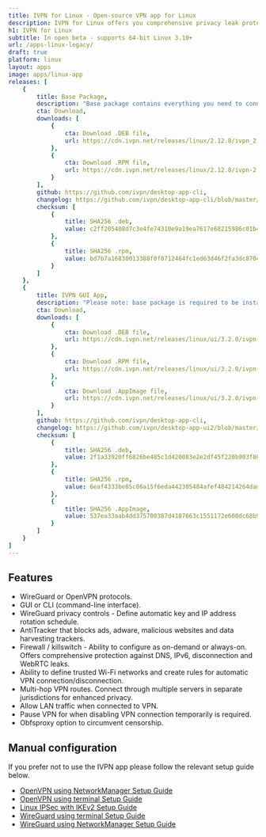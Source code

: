 ```yaml
---
title: IVPN for Linux - Open-source VPN app for Linux
description: IVPN for Linux offers you comprehensive privacy leak protection with the IVPN firewall, automatic connection on insecure Wi-Fi and Multi-hop.
h1: IVPN for Linux
subtitle: In open beta - supports 64-bit Linux 3.10+
url: /apps-linux-legacy/
draft: true
platform: linux
layout: apps
image: apps/linux-app
releases: [
    {
        title: Base Package,
        description: "Base package contains everything you need to connect to IVPN with command line interface. IVPN GUI app is provided as a separate package you can find below.",
        cta: Download,
        downloads: [
            {
                cta: Download .DEB file,
                url: https://cdn.ivpn.net/releases/linux/2.12.8/ivpn_2.12.8_amd64.deb
            },
            {
                cta: Download .RPM file,
                url: https://cdn.ivpn.net/releases/linux/2.12.8/ivpn-2.12.8-1.x86_64.rpm
            }
        ],
        github: https://github.com/ivpn/desktop-app-cli,
        changelog: https://github.com/ivpn/desktop-app-cli/blob/master/CHANGELOG.md,
        checksum: [
            {
                title: SHA256 .deb,
                value: c2ff205408d7c3e4fe74310e9a19ea7617e68215986c01b499f329d7744ee83b
            },
            {
                title: SHA256 .rpm,
                value: bd7b7a16830013388f0f8712464fc1ed63d46f2fa3dc8704f5ba645df0e3ebc0
            }
        ]
    },
    {
        title: IVPN GUI App,
        description: "Please note: base package is required to be installed prior to installing GUI app.",
        cta: Download,
        downloads: [
            {
                cta: Download .DEB file,
                url: https://cdn.ivpn.net/releases/linux/ui/3.2.0/ivpn-ui_3.2.0_amd64.deb
            },
            {
                cta: Download .RPM file,
                url: https://cdn.ivpn.net/releases/linux/ui/3.2.0/ivpn-ui-3.2.0-1.x86_64.rpm
            },
            {
                cta: Download .AppImage file,
                url: https://cdn.ivpn.net/releases/linux/ui/3.2.0/ivpn-ui-3.2.0.AppImage
            }
        ],
        github: https://github.com/ivpn/desktop-app-cli,
        changelog: https://github.com/ivpn/desktop-app-ui2/blob/master/CHANGELOG.md,
        checksum: [
            {
                title: SHA256 .deb,
                value: 2f1a33920ff6826be485c1d420083e2e2df45f220b903f8083bad5fea5940dab
            },
            {
                title: SHA256 .rpm,
                value: 6eaf4333be05c86a15f6eda442305484afef484214264dadc4005841c4866b00
            },
            {
                title: SHA256 .AppImage,
                value: 537ea33aab4dd375700387d4187663c1551172e600dc68b9e5832f851e503de3
            }
        ]
    }
]
---
```

## Features

- WireGuard or OpenVPN protocols.
- GUI or CLI (command-line interface).
- WireGuard privacy controls - Define automatic key and IP address rotation schedule.
- AntiTracker that blocks ads, adware, malicious websites and data harvesting trackers.
- Firewall / killswitch - Ability to configure as on-demand or always-on. Offers comprehensive protection against DNS, IPv6, disconnection and WebRTC leaks.
- Ability to define trusted Wi-Fi networks and create rules for automatic VPN connection/disconnection.
- Multi-hop VPN routes. Connect through multiple servers in separate jurisdictions for enhanced privacy.
- Allow LAN traffic when connected to VPN.
- Pause VPN for when disabling VPN connection temporarily is required.
- Obfsproxy option to circumvent censorship.

## Manual configuration

If you prefer not to use the IVPN app please follow the relevant setup guide below.

- [OpenVPN using NetworkManager Setup Guide](/setup/linux-netman/)  
- [OpenVPN using terminal Setup Guide](/setup/linux-terminal/)  
- [Linux IPSec with IKEv2 Setup Guide](/setup/linux-ipsec-with-ikev2/)  
- [WireGuard using terminal Setup Guide](/setup/linux-wireguard/)  
- [WireGuard using NetworkManager Setup Guide](/setup/linux-wireguard-netman/)  
